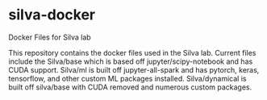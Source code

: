 # silva-docker

<h>Docker Files for Silva lab</h>
<p> This repository contains the docker files used in the Silva lab. Current files include the Silva/base which is based off jupyter/scipy-notebook and has CUDA support. Silva/ml is built off jupyter-all-spark and has pytorch, keras, tensorflow, and other custom ML packages installed. Silva/dynamical is built off
silva/base with CUDA removed and numerous custom packages.</p>